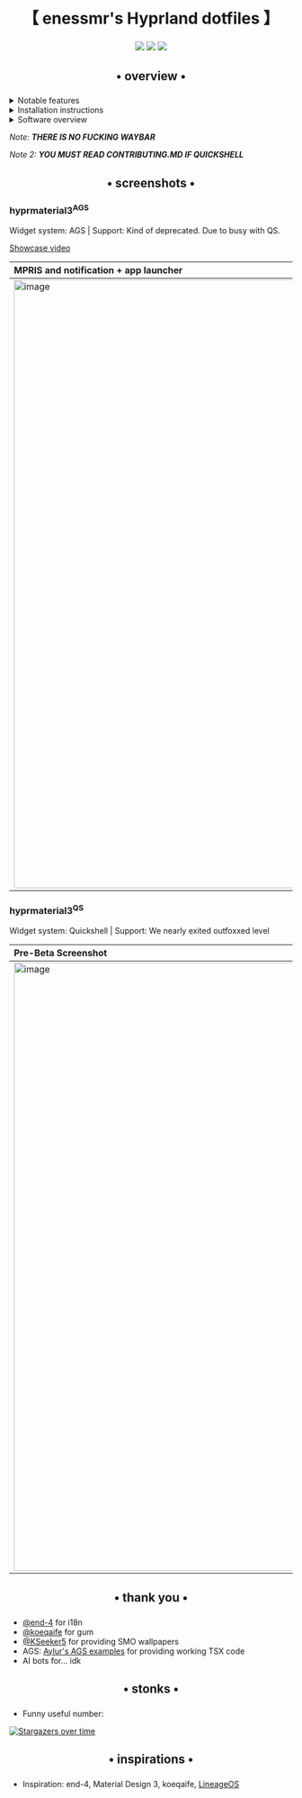 <div align="center">
    <h1>【 enessmr's Hyprland dotfiles 】</h1>
    <h3></h3>
</div>

<div align="center"> 

![](https://img.shields.io/github/last-commit/enessmr/hyprmaterial3?&style=for-the-badge&color=8ad7eb&logo=git&logoColor=D9E0EE&labelColor=1E202B)
![](https://img.shields.io/github/stars/enessmr/hyprmaterial3?style=for-the-badge&logo=andela&color=8ad7eb&logoColor=D9E0EE&labelColor=1E202B)
![](https://img.shields.io/github/repo-size/enessmr/hyprmaterial3?color=8ad7eb&label=SIZE&logo=protondrive&style=for-the-badge&logoColor=D9E0EE&labelColor=1E202B)
</div>

<div align="center">
    <h2>• overview •</h2>
    <h3></h3>
</div>

 <details> 
  <summary>Notable features</summary>
     
  - **Applauncher**: Open apps without hassle. Type to search.
  - **I18n**: Localization.
  - **Autogenerated colors**: Accessible and beautiful Material colors based on wallpaper
  - **Gum install for checks**: Inspired from Koeqaife
</details>
<details> 
  <summary>Installation instructions</summary>

   - **Run install.sh**: It's easy!
   - **Default keybinds**: Should be somewhat familiar to Windows or GNOME users. 
     - `Super`+`Enter` = terminal


</details>

<details>
  <summary>Software overview</summary>


  | Software | Purpose |
  | ------------- | ------------- |
  | [Hyprland](https://github.com/hyprwm/hyprland) | The compositor (for noobs, you can just call it a window manager) |
  | [AGS](https://github.oom/Aylur/ags) | A framework for... well you know it, it's GTK widgets, responsible for the top bar, etc. |



  - For a more comprehensive list of dependencies, see [.deps.txt](https://github.com/enessmr/hyprmaterial3/blob/main/.deps.txt)
</details>

_Note: **THERE IS NO FUCKING WAYBAR**_

_Note 2: **YOU MUST READ CONTRIBUTING.MD IF QUICKSHELL**_


<div align="center">
    <h2>• screenshots •</h2>
    <h3></h3>
</div>


### hyprmaterial3<sup>AGS</sup>

Widget system: AGS | Support: Kind of deprecated. Due to busy with QS.

[Showcase video](https://m.youtube.com/watch?v=N4vplvIAF_Y)

| MPRIS and notification + app launcher | 
|:---|
| <img width="1920" height="1080" alt="image" src="https://github.com/user-attachments/assets/85d96f90-b4fa-4400-87b5-529b35e0c0ab" /> | 

### hyprmaterial3<sup>QS</sup>

Widget system: Quickshell | Support: We nearly exited outfoxxed level

| Pre-Beta Screenshot |
|:---|
| <img width="1920" height="1080" alt="image" src="https://github.com/user-attachments/assets/2ecf76c1-345c-40e0-9017-d5b604776a2e" /> |

<div align="center">
    <h2>• thank you •</h2>
    <h3></h3>
</div>

 - [@end-4](https://github.com/end-4) for i18n
 - [@koeqaife](https://github.com/koeqaife) for gum
 - [@KSeeker5](https://github.com/KSeeker5) for providing SMO wallpapers
 - AGS: [Aylur's AGS examples](https://github.com/Aylur/ags/tree/main/examples/gtk4) for providing working TSX code
 - AI bots for... idk



<div align="center">
    <h2>• stonks •</h2>
    <h3></h3>
</div>

- Funny useful number:

[![Stargazers over time](https://starchart.cc/enessmr/hyprmaterial3.svg?variant=adaptive)](https://starchart.cc/enessmr/hyprmaterial3)



<div align="center">
    <h2>• inspirations •</h2>
    <h3></h3>
</div>

 - Inspiration: end-4, Material Design 3, koeqaife, [LineageOS](https://github.com/LineageOS)
